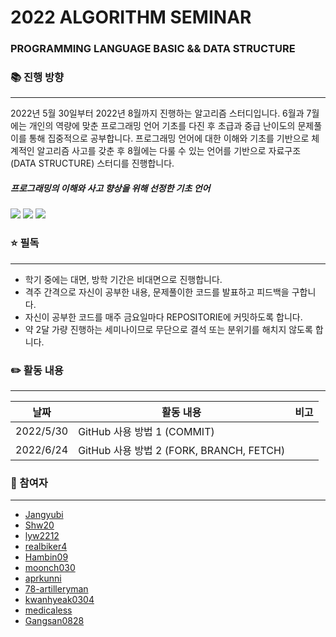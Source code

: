 # 2022 ALGORITHM SEMINAR
### PROGRAMMING LANGUAGE BASIC && DATA STRUCTURE   



### 📚 진행 방향
---------------------------------------
 2022년 5월 30일부터 2022년 8월까지 진행하는 알고리즘 스터디입니다. 6월과 7월에는 개인의 역량에 맞춘 프로그래밍 언어 기초를 다진 후 초급과 중급 난이도의 문제풀이를 통해 집중적으로 공부합니다. 프로그래밍 언어에 대한 이해와 기초를 기반으로 체계적인 알고리즘 사고를 갖춘 후  8월에는 다룰 수 있는 언어를 기반으로 자료구조(DATA STRUCTURE) 스터디를 진행합니다.      



##### 프로그래밍의 이해와 사고 향상을 위해 선정한 기초 언어
<img src="https://img.shields.io/badge/Python-3776AB?style=for-the-badge&logo=Python&logoColor=white"> <img src="https://img.shields.io/badge/C-A8B9CC?style=for-the-badge&logo=C&logoColor=white"> <img src="https://img.shields.io/badge/MYSQL-4479A1?style=for-the-badge&logo=MYSQL&logoColor=white">   



### ⭐ 필독
-----------------------
- 학기 중에는 대면, 방학 기간은 비대면으로 진행합니다.
- 격주 간격으로 자신이 공부한 내용, 문제풀이한 코드를 발표하고 피드백을 구합니다.
- 자신이 공부한 코드를 매주 금요일마다 REPOSITORIE에 커밋하도록 합니다.
- 약 2달 가량 진행하는 세미나이므로 무단으로 결석 또는 분위기를 해치지 않도록 합니다.



### ✏️ 활동 내용
---------------------

**날짜** | **활동 내용** | **비고**
---| ---| ---|
2022/5/30 | GitHub 사용 방법 1 (COMMIT)
2022/6/24 | GitHub 사용 방법 2 (FORK, BRANCH, FETCH)


### 👫 참여자
---------------------
- [Jangyubi](https://github.com/Jangyubi)
- [Shw20](https://github.com/Shw20)
- [lyw2212](https://github.com/lyw2212 )
- [realbiker4](https://github.com/realbiker4)
- [Hambin09](https://github.com/realbiker4)
- [moonch030](https://github.com/moonch030)
- [aprkunni](https://github.com/aprkunni)
- [78-artilleryman](https://github.com/78-artilleryman)
- [kwanhyeak0304](https://github.com/kwanhyeak0304)
- [medicaless](https://github.com/medicaless)
- [Gangsan0828](https://github.com/Gangsan0828)



